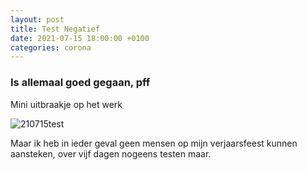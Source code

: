 ```yaml
---
layout: post
title: Test Negatief
date: 2021-07-15 18:00:00 +0100
categories: corona
---
```


### Is allemaal goed gegaan, pff

Mini uitbraakje op het werk

![210715test](../assets/210715test.png)

Maar ik heb in ieder geval geen mensen op mijn verjaarsfeest kunnen aansteken, over vijf dagen nogeens testen maar.